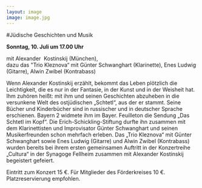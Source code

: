 ```yaml
---
layout: image
image: image.jpg
---
```


\#Jüdische Geschichten und Musik

**Sonntag, 10. Juli um 17.00 Uhr** 

mit Alexander  Kostinskij (München),  
dazu das "Trio Kleznova“ mit Günter Schwanghart (Klarinette), Enes Ludwig (Gitarre), Alwin Zwibel (Kontrabass)

Wenn Alexander Kostinskij erzählt, bekommt das Leben plötzlich die Leichtigkeit, die es nur in der Fantasie, in der Kunst und in der Weisheit hat. Ihm zuhören heißt: mit ihm und seinen Geschichten abzuheben in die versunkene Welt des ostjüdischen „Schtetl“, aus der er stammt. 
Seine Bücher und Kinderbücher sind in russischer und in deutscher Sprache erschienen. Bayern 2 widmete ihm im Bayer. Feuilleton die Sendung „Das Schtetl im Kopf“. Die Erich-Schickling-Stiftung durfte ihn zusammen mit dem Klarinettisten und Improvisator Günter Schwanghart und seinen Musikerfreunden schon mehrfach erleben.
Das „Trio Kleznova“ mit Günter Schwanghart sowie Enes Ludwig (Gitarre) und Alwin Zwibel (Kontrabass) wurden bereits bei ihrem ersten gemeinsamen Auftritt in der Konzertreihe „Cultura“ in der Synagoge Fellheim zusammen mit Alexander Kostinskij begeistert gefeiert.

Eintritt zum Konzert 15 €. Für Mitglieder des Förderkreises 10 €.  
Platzreservierung empfohlen.
